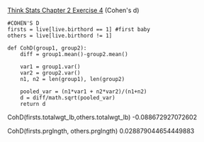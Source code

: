 [Think Stats Chapter 2 Exercise 4](http://greenteapress.com/thinkstats2/html/thinkstats2003.html#toc24) (Cohen's d)

>> 
```
#COHEN'S D
firsts = live[live.birthord == 1] #first baby
others = live[live.birthord != 1]

def CohD(group1, group2):
    diff = group1.mean()-group2.mean()

    var1 = group1.var()
    var2 = group2.var()
    n1, n2 = len(group1), len(group2)
    
    pooled_var = (n1*var1 + n2*var2)/(n1+n2)
    d = diff/math.sqrt(pooled_var)
    return d
```

CohD(firsts.totalwgt_lb,others.totalwgt_lb)
-0.088672927072602

CohD(firsts.prglngth, others.prglngth)
0.028879044654449883

